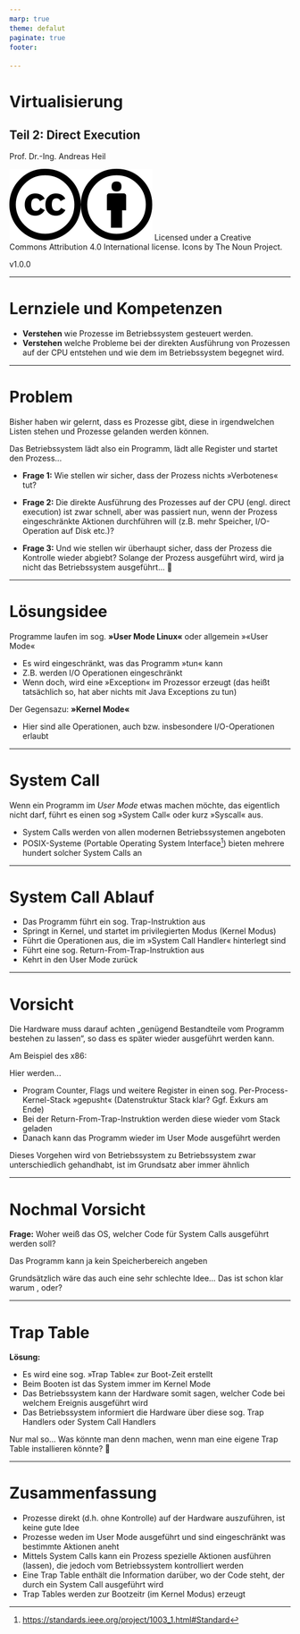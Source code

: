 ```yaml
---
marp: true
theme: defalut
paginate: true
footer: 

---
```


# Virtualisierung 
## Teil 2: Direct Execution 
Prof. Dr.-Ing. Andreas Heil

![h:32 CC 4.0](../img/cc.svg)![h:32 CC 4.0](../img/by.svg) Licensed under a Creative Commons Attribution 4.0 International license. Icons by The Noun Project.

v1.0.0

---

# Lernziele und Kompetenzen

* **Verstehen** wie Prozesse im Betriebssystem gesteuert werden.
* **Verstehen** welche Probleme bei der direkten Ausführung von Prozessen auf der CPU entstehen und wie dem im Betriebssystem begegnet wird.

---

# Problem

Bisher haben wir gelernt, dass es Prozesse gibt, diese in irgendwelchen Listen stehen und Prozesse gelanden werden können.

Das Betriebssystem lädt also ein Programm, lädt alle Register und startet den Prozess... 

* **Frage 1:** Wie stellen wir sicher, dass der Prozess nichts »Verbotenes« tut?

* **Frage 2:** Die direkte Ausführung des Prozesses auf der CPU (engl. direct execution) ist zwar schnell, aber was passiert nun, wenn der Prozess eingeschränkte Aktionen durchführen will (z.B. mehr Speicher, I/O-Operation auf Disk etc.)?

* **Frage 3:** Und wie stellen wir überhaupt sicher, dass der Prozess die Kontrolle wieder abgiebt? Solange der Prozess ausgeführt wird, wird ja nicht das Betriebssystem ausgeführt... 🤔

---

# Lösungsidee

Programme laufen im sog. **»User Mode Linux«** oder allgemein »«User Mode« 

* Es wird eingeschränkt, was das Programm »tun« kann
* Z.B. werden I/O Operationen eingeschränkt
* Wenn doch, wird eine »Exception« im Prozessor erzeugt (das heißt tatsächlich so, hat aber nichts mit Java Exceptions zu tun)

Der Gegensazu: **»Kernel Mode«**
* Hier sind alle Operationen, auch bzw. insbesondere I/O-Operationen erlaubt

--- 

# System Call 

Wenn ein Programm im *User Mode* etwas machen möchte, das eigentlich nicht darf, führt es einen sog »System Call« oder kurz »Syscall« aus.
* System Calls werden von allen modernen Betriebssystemen angeboten
* POSIX-Systeme (Portable Operating System Interface[^1]) bieten mehrere hundert solcher System Calls an 

---

# System Call Ablauf

* Das Programm führt ein sog. Trap-Instruktion aus
* Springt in Kernel, und startet im privilegierten Modus (Kernel Modus)
* Führt die Operationen aus, die im »System Call Handler« hinterlegt sind
* Führt eine sog. Return-From-Trap-Instruktion aus
* Kehrt in den User Mode zurück

---

# Vorsicht

Die Hardware muss darauf achten „genügend Bestandteile vom Programm bestehen zu lassen“, so dass es später wieder ausgeführt werden kann.

Am Beispiel des x86: 

Hier werden...

* Program Counter, Flags und weitere Register in einen sog. Per-Process-Kernel-Stack »gepusht« (Datenstruktur Stack klar? Ggf. Exkurs am Ende)
* Bei der Return-From-Trap-Instruktion werden diese wieder vom Stack geladen
* Danach kann das Programm wieder im User Mode ausgeführt werden

Dieses Vorgehen wird von Betriebssystem zu Betriebssystem zwar unterschiedlich gehandhabt, ist im Grundsatz aber immer ähnlich

--- 

# Nochmal Vorsicht 

**Frage:** Woher weiß das OS, welcher Code für System Calls ausgeführt werden soll?

Das Programm kann ja kein Speicherbereich angeben

Grundsätzlich wäre das auch eine sehr schlechte Idee… Das ist schon klar warum , oder?

---

# Trap Table 

**Lösung:** 
* Es wird eine sog. »Trap Table« zur Boot-Zeit erstellt
* Beim Booten ist das System immer im Kernel Mode
* Das Betriebssystem kann der Hardware somit sagen, welcher Code bei welchem Ereignis ausgeführt wird 
* Das Betriebssystem informiert die Hardware über diese sog. Trap Handlers oder System Call Handlers

Nur mal so... Was könnte man denn machen, wenn man eine eigene Trap Table installieren könnte? 🤔

---

# Zusammenfassung

* Prozesse direkt (d.h. ohne Kontrolle) auf der Hardware auszuführen, ist keine gute Idee 
* Prozesse weden im User Mode ausgeführt und sind eingeschränkt was bestimmte Aktionen aneht 
* Mittels System Calls kann ein Prozess spezielle Aktionen ausführen (lassen), die jedoch vom Betriebssystem kontrolliert werden
* Eine Trap Table enthält die Information darüber, wo der Code steht, der durch ein System Call ausgeführt wird 
* Trap Tables werden zur Bootzeitr (im Kernel Modus) erzeugt

[^1]: https://standards.ieee.org/project/1003_1.html#Standard




